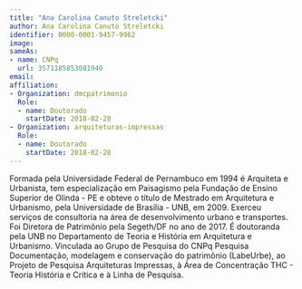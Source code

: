 ```yaml
---
title: "Ana Carolina Canuto Streletcki"
author: Ana Carolina Canuto Streletcki
identifier: 0000-0001-9457-9962
image: 
sameAs:
- name: CNPq
  url: 3571185853081940
email: 
affiliation:
- Organization: dmcpatrimonio
  Role:
  - name: Doutorado
    startDate: 2018-02-28
- Organization: arquiteturas-impressas
  Role:
  - name: Doutorado
    startDate: 2018-02-28
---
```


Formada pela Universidade Federal de Pernambuco em 1994 é Arquiteta e
Urbanista, tem especialização em Paisagismo pela Fundação de Ensino
Superior de Olinda - PE e obteve o título de Mestrado em Arquitetura e
Urbanismo, pela Universidade de Brasília - UNB, em 2009. Exerceu
serviços de consultoria na área de desenvolvimento urbano e transportes.
Foi Diretora de Patrimônio pela Segeth/DF no ano de 2017. É doutoranda
pela UNB no Departamento de Teoria e História em Arquitetura e
Urbanismo. Vinculada ao Grupo de Pesquisa do CNPq Pesquisa Documentação,
modelagem e conservação do patrimônio (LabeUrbe), ao Projeto de Pesquisa
Arquiteturas Impressas, à Área de Concentração THC - Teoria História e
Crítica e à Linha de Pesquisa.

